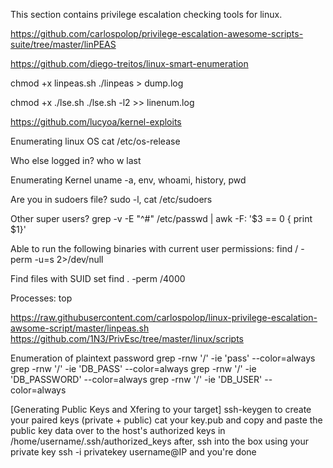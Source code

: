 This section contains privilege escalation checking tools for linux.

https://github.com/carlospolop/privilege-escalation-awesome-scripts-suite/tree/master/linPEAS

https://github.com/diego-treitos/linux-smart-enumeration

chmod +x linpeas.sh
./linpeas > dump.log

chmod +x ./lse.sh
./lse.sh -l2 >> linenum.log

https://github.com/lucyoa/kernel-exploits

Enumerating linux OS
cat /etc/os-release

Who else logged in? 
who w last

Enumerating Kernel 
uname -a, env, whoami, history, pwd

Are you in sudoers file? 
sudo -l, cat /etc/sudoers

Other super users? grep -v -E "^#" /etc/passwd | awk -F: '$3 == 0 { print $1}'

Able to run the following binaries with current user permissions:
find / -perm -u=s 2>/dev/null

Find files with SUID set
find . -perm /4000 

Processes:
top

https://raw.githubusercontent.com/carlospolop/linux-privilege-escalation-awsome-script/master/linpeas.sh
https://github.com/1N3/PrivEsc/tree/master/linux/scripts

Enumeration of plaintext password
grep -rnw '/' -ie 'pass' --color=always
grep -rnw '/' -ie 'DB_PASS' --color=always
grep -rnw '/' -ie 'DB_PASSWORD' --color=always
grep -rnw '/' -ie 'DB_USER' --color=always

[Generating Public Keys and Xfering to your target]
ssh-keygen to create your paired keys (private + public)
cat your key.pub and copy and paste the public key data over to the host's authorized keys in /home/username/.ssh/authorized_keys
after, ssh into the box using your private key ssh -i privatekey username@IP
and you're done
